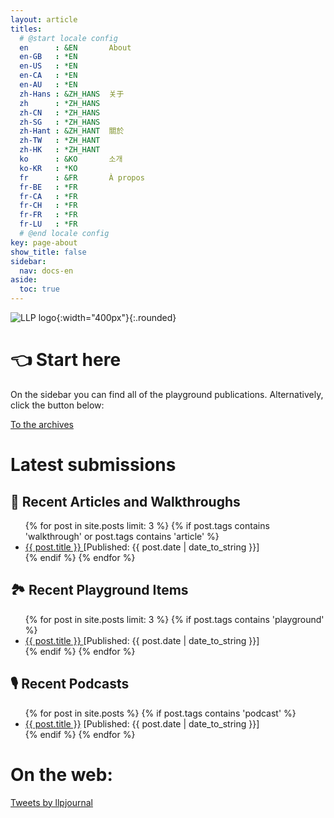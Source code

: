 ```yaml
---
layout: article
titles:
  # @start locale config
  en      : &EN       About
  en-GB   : *EN
  en-US   : *EN
  en-CA   : *EN
  en-AU   : *EN
  zh-Hans : &ZH_HANS  关于
  zh      : *ZH_HANS
  zh-CN   : *ZH_HANS
  zh-SG   : *ZH_HANS
  zh-Hant : &ZH_HANT  關於
  zh-TW   : *ZH_HANT
  zh-HK   : *ZH_HANT
  ko      : &KO       소개
  ko-KR   : *KO
  fr      : &FR       À propos
  fr-BE   : *FR
  fr-CA   : *FR
  fr-CH   : *FR
  fr-FR   : *FR
  fr-LU   : *FR
  # @end locale config
key: page-about
show_title: false
sidebar:
  nav: docs-en
aside:
  toc: true
---
```


![LLP logo](https://www.llpjournal.org/wp-content/uploads/2020/02/LLP-bold-slant.png){:width="400px"}{:.rounded}

# 👈 Start here

On the sidebar you can find all of the playground publications. Alternatively, click the button below:

<a class="button button--success button--rounded button--lg" href="/archive.html"><i class="far fa-play-circle"></i> To the archives </a>

# Latest submissions

## 📔 Recent Articles and Walkthroughs

<ul>{% for post in site.posts limit: 3 %}
  {% if post.tags contains 'walkthrough' or post.tags contains 'article' %}
  <li>
    <a href="{{ post.url }}"> {{ post.title }}
    </a> [Published: {{ post.date | date_to_string }}]
  </li>
  {% endif %}
  {% endfor %}
</ul>

## 🏞 Recent Playground Items

<ul>{% for post in site.posts  limit: 3 %}
  {% if post.tags contains 'playground' %}
  <li>
    <a href="{{ post.url }}"> {{ post.title }}
    </a> [Published: {{ post.date | date_to_string }}]
  </li>
  {% endif %}
  {% endfor %}
</ul>

## 🎙 Recent Podcasts
<ul>
  {% for post in site.posts %}
  {% if post.tags contains 'podcast' %}
  <li>
  <a href="{{ post.url }}">
    {{ post.title }}</a> [Published: {{ post.date | date_to_string }}]
  </li>
  {% endif %}
  {% endfor %}
</ul>

# On the web:

<a class="twitter-timeline" data-width="500" data-height="300" data-theme="dark" href="https://twitter.com/llpjournal?ref_src=twsrc%5Etfw">Tweets by llpjournal</a> <script async src="https://platform.twitter.com/widgets.js" charset="utf-8"></script>